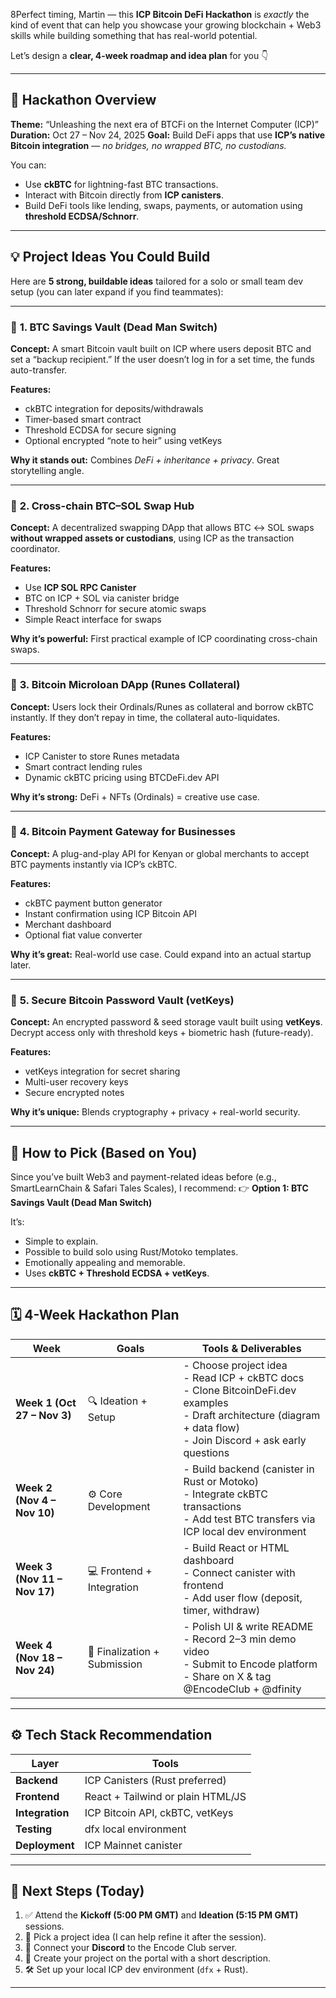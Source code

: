8Perfect timing, Martin — this **ICP Bitcoin DeFi Hackathon** is *exactly* the kind of event that can help you showcase your growing blockchain + Web3 skills while building something that has real-world potential.

Let’s design a **clear, 4-week roadmap and idea plan** for you 👇

---

## 🎯 **Hackathon Overview**

**Theme:** “Unleashing the next era of BTCFi on the Internet Computer (ICP)”
**Duration:** Oct 27 – Nov 24, 2025
**Goal:** Build DeFi apps that use **ICP’s native Bitcoin integration** — *no bridges, no wrapped BTC, no custodians.*

You can:

* Use **ckBTC** for lightning-fast BTC transactions.
* Interact with Bitcoin directly from **ICP canisters**.
* Build DeFi tools like lending, swaps, payments, or automation using **threshold ECDSA/Schnorr**.

---

## 💡 **Project Ideas You Could Build**

Here are **5 strong, buildable ideas** tailored for a solo or small team dev setup (you can later expand if you find teammates):

---

### 🧠 **1. BTC Savings Vault (Dead Man Switch)**

**Concept:**
A smart Bitcoin vault built on ICP where users deposit BTC and set a “backup recipient.”
If the user doesn’t log in for a set time, the funds auto-transfer.

**Features:**

* ckBTC integration for deposits/withdrawals
* Timer-based smart contract
* Threshold ECDSA for secure signing
* Optional encrypted “note to heir” using vetKeys

**Why it stands out:**
Combines *DeFi + inheritance + privacy*. Great storytelling angle.

---

### 💸 **2. Cross-chain BTC–SOL Swap Hub**

**Concept:**
A decentralized swapping DApp that allows BTC ↔ SOL swaps **without wrapped assets or custodians**, using ICP as the transaction coordinator.

**Features:**

* Use **ICP SOL RPC Canister**
* BTC on ICP + SOL via canister bridge
* Threshold Schnorr for secure atomic swaps
* Simple React interface for swaps

**Why it’s powerful:**
First practical example of ICP coordinating cross-chain swaps.

---

### 🏦 **3. Bitcoin Microloan DApp (Runes Collateral)**

**Concept:**
Users lock their Ordinals/Runes as collateral and borrow ckBTC instantly.
If they don’t repay in time, the collateral auto-liquidates.

**Features:**

* ICP Canister to store Runes metadata
* Smart contract lending rules
* Dynamic ckBTC pricing using BTCDeFi.dev API

**Why it’s strong:**
DeFi + NFTs (Ordinals) = creative use case.

---

### 🧾 **4. Bitcoin Payment Gateway for Businesses**

**Concept:**
A plug-and-play API for Kenyan or global merchants to accept BTC payments instantly via ICP’s ckBTC.

**Features:**

* ckBTC payment button generator
* Instant confirmation using ICP Bitcoin API
* Merchant dashboard
* Optional fiat value converter

**Why it’s great:**
Real-world use case. Could expand into an actual startup later.

---

### 🔐 **5. Secure Bitcoin Password Vault (vetKeys)**

**Concept:**
An encrypted password & seed storage vault built using **vetKeys**.
Decrypt access only with threshold keys + biometric hash (future-ready).

**Features:**

* vetKeys integration for secret sharing
* Multi-user recovery keys
* Secure encrypted notes

**Why it’s unique:**
Blends cryptography + privacy + real-world security.

---

## 🧩 **How to Pick (Based on You)**

Since you’ve built Web3 and payment-related ideas before (e.g., SmartLearnChain & Safari Tales Scales), I recommend:
👉 **Option 1: BTC Savings Vault (Dead Man Switch)**

It’s:

* Simple to explain.
* Possible to build solo using Rust/Motoko templates.
* Emotionally appealing and memorable.
* Uses **ckBTC + Threshold ECDSA + vetKeys**.

---

## 🗓️ **4-Week Hackathon Plan**

| Week                         | Goals                        | Tools & Deliverables                                                                                                                                                       |
| ---------------------------- | ---------------------------- | -------------------------------------------------------------------------------------------------------------------------------------------------------------------------- |
| **Week 1 (Oct 27 – Nov 3)**  | 🔍 Ideation + Setup          | - Choose project idea<br>- Read ICP + ckBTC docs<br>- Clone BitcoinDeFi.dev examples<br>- Draft architecture (diagram + data flow)<br>- Join Discord + ask early questions |
| **Week 2 (Nov 4 – Nov 10)**  | ⚙️ Core Development          | - Build backend (canister in Rust or Motoko)<br>- Integrate ckBTC transactions<br>- Add test BTC transfers via ICP local dev environment                                   |
| **Week 3 (Nov 11 – Nov 17)** | 💻 Frontend + Integration    | - Build React or HTML dashboard<br>- Connect canister with frontend<br>- Add user flow (deposit, timer, withdraw)                                                          |
| **Week 4 (Nov 18 – Nov 24)** | 🚀 Finalization + Submission | - Polish UI & write README<br>- Record 2–3 min demo video<br>- Submit to Encode platform<br>- Share on X & tag @EncodeClub + @dfinity                                      |

---

## ⚙️ **Tech Stack Recommendation**

| Layer           | Tools                             |
| --------------- | --------------------------------- |
| **Backend**     | ICP Canisters (Rust preferred)    |
| **Frontend**    | React + Tailwind or plain HTML/JS |
| **Integration** | ICP Bitcoin API, ckBTC, vetKeys   |
| **Testing**     | dfx local environment             |
| **Deployment**  | ICP Mainnet canister              |

---

## 🧭 **Next Steps (Today)**

1. ✅ Attend the **Kickoff (5:00 PM GMT)** and **Ideation (5:15 PM GMT)** sessions.
2. 🧠 Pick a project idea (I can help refine it after the session).
3. 💬 Connect your **Discord** to the Encode Club server.
4. 🧾 Create your project on the portal with a short description.
5. 🛠️ Set up your local ICP dev environment (`dfx` + Rust).

---


